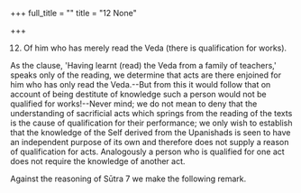 +++
full_title = ""
title = "12 None"

+++


12. Of him who has merely read the Veda (there is qualification for works).

As the clause, 'Having learnt (read) the Veda from a family of teachers,' speaks only of the reading, we determine that acts are there enjoined for him who has only read the Veda.--But from this it would follow that on account of being destitute of knowledge such a person would not be qualified for works!--Never mind; we do not mean to deny that the understanding of sacrificial acts which springs from the reading of the texts is the cause of qualification for their performance; we only wish to establish that the knowledge of the Self derived from the Upanishads is seen to have an independent purpose of its own and therefore does not supply a reason of qualification for acts. Analogously a person who is qualified for one act does not require the knowledge of another act.

Against the reasoning of Sūtra 7 we make the following remark.

